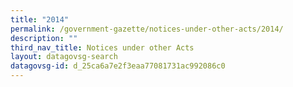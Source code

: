 ```yaml
---
title: "2014"
permalink: /government-gazette/notices-under-other-acts/2014/
description: ""
third_nav_title: Notices under other Acts
layout: datagovsg-search
datagovsg-id: d_25ca6a7e2f3eaa77081731ac992086c0
---
```

